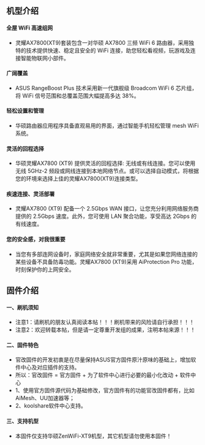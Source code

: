## 机型介绍
#### 全屋 WiFi 高速组网
* 灵耀AX7800(XT9)套装包含一对华硕 AX7800 三频 WiFi 6 路由器，采用独特的技术提供快速、稳定且安全的 WiFi 连接，助您轻松看视频，玩游戏及连接智能物联网小部件。

#### 广阔覆盖
* ASUS RangeBoost Plus 技术采用新一代旗舰级 Broadcom WiFi 6 芯片组，将 WiFi 信号范围和总覆盖范围大幅提高多达 38%。
#### 轻松设置和管理
* 华硕路由器应用程序具备直观易用的界面，通过智能手机轻松管理 mesh WiFi 系统。

#### 灵活的回程选择
* 华硕灵耀AX7800 (XT9) 提供灵活的回程选择: 无线或有线连接。您可以使用无线 5GHz-2 频段或网线连接到本地网络节点。或可以选择自动模式，将根据您的环境来选择上佳的灵耀AX7800(XT9)连接类型。

#### 疾速连接、灵活部署
* 灵耀AX7800 (XT9) 配备一个 2.5Gbps WAN 接口，让您充分利用网络服务商提供的 2.5Gbps 速度。此外，您可使用 LAN 聚合功能，享受高达 2Gbps 的有线速度。

#### 您的安全感，对我很重要
* 当您有多部连网设备时，家庭网络安全就非常重要，尤其是如果您网络连接的某些设备不具备防毒功能。灵耀AX7800 (XT9)采用 AiProtection Pro 功能，时刻保护你的上网安全。

## 固件介绍
#### 一、刷机须知
* 注意1：请刷机的朋友认真阅读本帖！！！刷机带来的风险请自行承担！！！
* 注意2：欢迎转载本帖，但是请一定尊重开发组的成果，注明本帖来源！！！

#### 二、固件特色
* 官改固件的开发初衷是在尽量保持ASUS官方固件原汁原味的基础上，增加软件中心及对应插件的支持。
* 所以：官改固件 = 官方固件 + 为了软件中心进行必要的最小化改动 + 软件中心
* 1、使用官方固件源代码为基础修改，官方固件有的功能官改固件都有，比如AiMesh、UU加速器等；
* 2、koolshare软件中心支持。

#### 三、支持机型
* 本固件仅支持华硕ZenWiFi-XT9机型，其它机型请勿使用本固件！